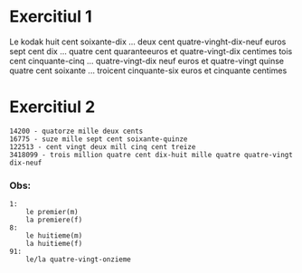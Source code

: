 # Exercitiul 1

Le kodak huit cent soixante-dix ... deux cent quatre-vinght-dix-neuf euros
	sept cent dix ... quatre cent quaranteeuros et quatre-vingt-dix centimes
	tois cent cinquante-cinq ... quatre-vingt-dix neuf euros et quatre-vingt quinse
	quatre cent soixante ... troicent cinquante-six euros et cinquante centimes
# Exercitiul 2

	14200 - quatorze mille deux cents
	16775 - suze mille sept cent soixante-quinze
	122513 - cent vingt deux mill cinq cent treize
	3418099 - trois million quatre cent dix-huit mille quatre quatre-vingt dix-neuf
### Obs:
	1:
		le premier(m)
		la premiere(f)
	8:
		le huitieme(m)
		la huitieme(f)
	91:
		le/la quatre-vingt-onzieme
